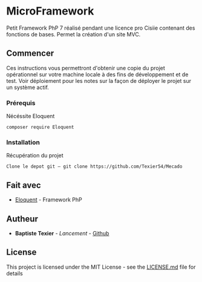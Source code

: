 # MicroFramework

Petit Framework PhP 7 réalisé pendant une licence pro Cisiie contenant des fonctions de bases. Permet la création d'un site MVC.

## Commencer

Ces instructions vous permettront d'obtenir une copie du projet opérationnel sur votre machine locale à des fins de développement et de test. Voir déploiement pour les notes sur la façon de déployer le projet sur un système actif.

### Prérequis

Nécéssite Eloquent

```
composer require Eloquent
```

### Installation

Récupération du projet

```
Clone le depot git — git clone https://github.com/Texier54/Mecado
```

## Fait avec

* [Eloquent](https://laravel.com/docs/5.0/eloquent) - Framework PhP

## Autheur

* **Baptiste Texier** - *Lancement* - [Github](https://github.com/texier54)

## License

This project is licensed under the MIT License - see the [LICENSE.md](LICENSE.md) file for details